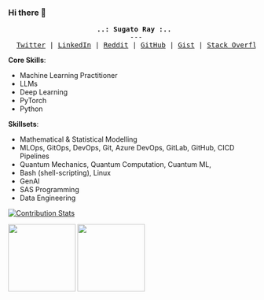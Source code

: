 ### Hi there 👋

<!--
**sugatoray/sugatoray** is a ✨ _special_ ✨ repository because its `README.md` (this file) appears on your GitHub profile.

Here are some ideas to get you started:

- 🔭 I’m currently working on ...
- 🌱 I’m currently learning ...
- 👯 I’m looking to collaborate on ...
- 🤔 I’m looking for help with ...
- 💬 Ask me about ...
- 📫 How to reach me: ...
- 😄 Pronouns: ...
- ⚡ Fun fact: ...
-->



<p><pre align="center">
  <strong>..: Sugato Ray :..</strong> 
  ---
  <a href="https://twitter.com/sugatoray"><kbd>Twitter</kbd></a> | <a href="https://www.linkedin.com/in/sugatoray/"><kbd>LinkedIn</kbd></a> | <a href="https://www.reddit.com/user/sugatoray/submitted/?sort=top"><kbd>Reddit</kbd></a> | <a href="https://github.com/sugatoray"><kbd>GitHub</kbd></a> | <a href="https://gist.github.com/sugatoray"><kbd>Gist</kbd></a> | <a href="https://stackoverflow.com/users/8474894/cypherx"><kbd>Stack Overflow</kbd></a> </pre></p>

**Core Skills**: 

- Machine Learning Practitioner
- LLMs
- Deep Learning
- PyTorch
- Python

**Skillsets**: 

- Mathematical & Statistical Modelling
- MLOps, GitOps, DevOps, Git, Azure DevOps, GitLab, GitHub, CICD Pipelines
- Quantum Mechanics, Quantum Computation, Cuantum ML,
- Bash (shell-scripting), Linux
- GenAI
- SAS Programming
- Data Engineering  


<p align="left">

[![Contribution Stats](https://github-contribution-stats.vercel.app/api/?username=sugatoray)](https://github.com/LordDashMe/github-contribution-stats/)

<!---
<a href="https://github.com/sugatoray">
  <img height="137px" src="https://github-readme-stats.vercel.app/api?username=sugatoray&hide_title=true&hide_border=true&show_icons=true&include_all_commits=true&count_private=true&line_height=21&theme=dracula" />
  <img height="137px" src="https://github-readme-stats.vercel.app/api/top-langs/?username=sugatoray&hide=html,java&hide_title=true&hide_border=true&layout=compact&langs_count=6&theme=dracula" />
</a>
--->

<img height="137px" src="http://github-readme-streak-stats.herokuapp.com?user=sugatoray&theme=dracula&hide_border=true"/>
<a href="https://stackoverflow.com/users/8474894/cypherx">
  <img height="137px" src="https://stackoverflow-card.vercel.app/?userID=8474894&theme=dracula&showBorder=false" />
</a>

</p>

<!---
## Stats from Metrics

Sources: 

- App: https://metrics.lecoq.io/embed?user=sugatoray 
- Insights: https://metrics.lecoq.io/insights/sugatoray
- GitHub Action: https://github.com/lowlighter/metrics


For more details visit [*sugatoray | metrics-insights*](https://metrics.lecoq.io/insights/sugatoray).

<p>
<a href="https://metrics.lecoq.io/about/sugatoray"><img src="metrics-base.svg" align="left" width="47.5%"></img></a>
<a href="https://metrics.lecoq.io/about/sugatoray"><img src="metrics-achievements.svg" align="left" width="47.5%"></img></a>
</p>
--->

<!---
| [![GitHub Streak](https://github-readme-streak-stats.herokuapp.com?user=sugatoray&theme=tokyonight)](https://git.io/streak-stats) |
|:---:|
| GitHub Streak Stats |
--->
